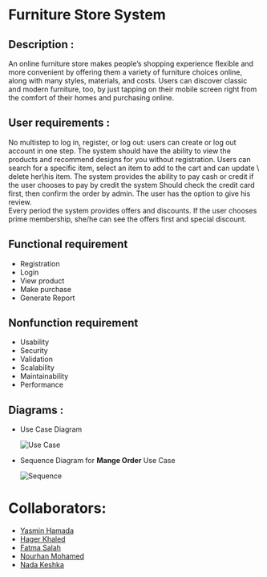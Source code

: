 # Furniture Store System

## Description :
An online furniture store makes people’s shopping experience flexible and more convenient by offering them a variety of furniture choices online, along with many styles, materials, and costs. 
Users can discover classic and modern furniture, too, by just tapping on their mobile screen right from the comfort of their homes and purchasing online.

## User requirements :
No multistep to log in, register, or log out: users can create or log out account in one step. 
The system should have the ability to view the products and recommend designs for you without registration.
Users can search for a specific item, select an item to add to the cart and can update  \ delete her\his item.
The system provides the ability to pay cash or credit if the user chooses to pay by credit the system Should check the credit card first, then confirm the order by admin.
The user has the option to give his review.    
Every period the system provides offers and discounts.
If the user chooses prime membership, she/he can see the offers first and special discount.

## Functional requirement
   - Registration
   - Login
   - View product
   - Make purchase
   - Generate Report 
## Nonfunction requirement
   - Usability
   - Security
   - Validation
   - Scalability
   - Maintainability
   - Performance
     
## Diagrams :
   - Use Case Diagram

     ![Use Case](https://github.com/YasminHamada/Furniture_Store_System/assets/92521186/ba4fab7d-423c-4e75-b5e4-35fb68e19c06)


   - Sequence Diagram for **Mange Order**  Use Case

     ![Sequence](https://github.com/YasminHamada/Furniture_Store_System/assets/92521186/fedb219d-810d-47cf-9482-f1a4a8cffb05)




# Collaborators:
- <a href="https://github.com/YasminHamada">Yasmin Hamada</a><br>
- <a href="https://github.com/hagerkhaledabdelmonem">Hager Khaled</a><br>
- <a href="https://github.com/Fatma-Salah-Saleh">Fatma Salah</a><br>
- <a href="https://github.com/Nourhan613">Nourhan Mohamed</a><br>
- <a href="https://github.com/nadakeshka">Nada Keshka</a><br>



